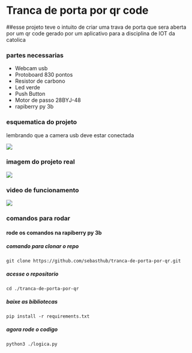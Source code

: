 # Tranca de porta por qr code
##esse projeto teve o intuito de criar uma trava de porta que sera aberta por um qr code gerado por um aplicativo para a disciplina de IOT da catolica
<h3>partes necessarias</h3>
<ul>
  <li>Webcam usb</li>
  <li>Protoboard 830 pontos</li>
  <li>Resistor de carbono</li>
  <li>Led verde</li>
  <li>Push Button</li>
  <li>Motor de passo 28BYJ-48</li>
  <li>rapiberry py 3b</li>
</ul>
<h3>esquematica do projeto</h3>
<p>lembrando que a camera usb deve estar conectada</p>
<img src="https://drive.google.com/file/d/1NpUyrGDdsEfAYfYruMvTUQJVObC5iHXO/view?usp=drive_link"/>
<h3>imagem do projeto real</h3>
<img src="https://drive.google.com/file/d/1k9IkO-3masJPLzr4qooojfD_3AMwuyLg/view?usp=drive_link"/>
<h3>video de funcionamento</h3>
<a href="https://youtube.com/shorts/Ty124AR1RW8?si=NJAoZCAlO6ySmaT2"><img src="https://img.freepik.com/premium-vector/free-vector-youtube-icon-logo-social-media-logo_901408-454.jpg?w=2000"/></a>
<h3>comandos para rodar</h3>
<h4>rode os comandos na rapiberry py 3b</h4>
<h5>comando para clonar o repo</h5>
<code>git clone https://github.com/sebasthub/tranca-de-porta-por-qr.git</code>
<h5>acesse o repositorio</h5>
<code>cd ./tranca-de-porta-por-qr</code>
<h5>baixe as bibliotecas</h5>
<code>pip install -r requirements.txt</code>
<h5>agora rode o codigo</h5>
<code>python3 ./logica.py</code>
